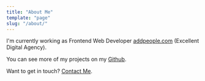 ```yaml
---
title: "About Me"
template: "page"
slug: "/about/"
---
```


I'm currently working as Frontend Web Developer [addpeople.com](https://addpeople.com/) (Excellent Digital Agency). 

You can see more of my projects on my [Github](https://github.com/kusimo).

Want to get in touch? [Contact Me](/contact/).
